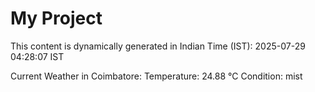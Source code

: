 # My Project

This content is dynamically generated in Indian Time (IST): 2025-07-29 04:28:07 IST


Current Weather in Coimbatore:
Temperature: 24.88 °C
Condition: mist
